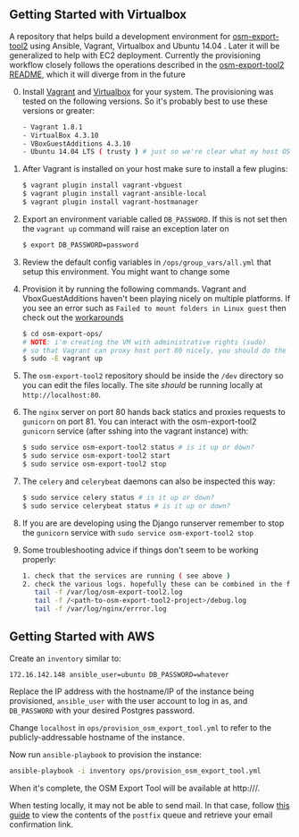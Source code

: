 ## Getting Started with Virtualbox

A repository that helps build a development environment
for [osm-export-tool2](https://github.com/hotosm/osm-export-tool2) using Ansible, Vagrant, Virtualbox and Ubuntu 14.04 . Later it will be generalized
to help with EC2 deployment. Currently the provisioning workflow closely follows the operations described in the
[osm-export-tool2 README](https://github.com/hotosm/osm-export-tool2/blob/master/README.md), which it will diverge from in the future

0. Install [Vagrant](https://www.vagrantup.com/) and [Virtualbox](https://www.virtualbox.org/wiki/Downloads) for your system. The provisioning was tested
on the following versions. So it's probably best to use these versions or greater:

    ```bash
    - Vagrant 1.8.1
    - VirtualBox 4.3.10
    - VBoxGuestAdditions 4.3.10
    - Ubuntu 14.04 LTS ( trusty ) # just so we're clear what my host OS was
    ```
0. After Vagrant is installed on your host make sure to install a few plugins:

    ```bash
    $ vagrant plugin install vagrant-vbguest
    $ vagrant plugin install vagrant-ansible-local
    $ vagrant plugin install vagrant-hostmanager
    ```
0. Export an environment variable called `DB_PASSWORD`. If this is not set then the `vagrant up` command will raise an exception later on

    ```bash
    $ export DB_PASSWORD=password
    ```

0. Review the default config variables in `/ops/group_vars/all.yml` that setup this environment. You might want to change some

0. Provision it by running the following commands. Vagrant and VboxGuestAdditions haven't been playing nicely on multiple platforms.
If you see an error such as `Failed to mount folders in Linux guest` then check out the [workarounds](https://github.com/mitchellh/vagrant/issues/3341)

    ```bash
    $ cd osm-export-ops/
    # NOTE: i'm creating the VM with administrative rights (sudo)
    # so that Vagrant can proxy host port 80 nicely, you should do the same
    $ sudo -E vagrant up
    ```

0. The `osm-export-tool2` repository should be inside the `/dev` directory so you can edit the files locally.
The site *should* be running locally at `http://localhost:80`.

0. The `nginx` server on port 80 hands back statics and proxies requests to `gunicorn` on port 81.
You can interact with the osm-export-tool2 `gunicorn` service (after sshing into the vagrant instance) with:

    ```bash
    $ sudo service osm-export-tool2 status # is it up or down?
    $ sudo service osm-export-tool2 start
    $ sudo service osm-export-tool2 stop
    ```

0. The `celery` and `celerybeat` daemons can also be inspected this way:

    ```bash
    $ sudo service celery status # is it up or down?
    $ sudo service celerybeat status # is it up or down?
    ```

0. If you are are developing using the Django runserver remember to stop the `gunicorn` service with `sudo service osm-export-tool2 stop`

0. Some troubleshooting advice if things don't seem to be working properly:

   ```bash
   1. check that the services are running ( see above )
   2. check the various logs. hopefully these can be combined in the future into one stream:
      tail -f /var/log/osm-export-tool2.log
      tail -f /<path-to-osm-export-tool2-project>/debug.log
      tail -f /var/log/nginx/errror.log
   ```

## Getting Started with AWS

Create an `inventory` similar to:

```
172.16.142.148 ansible_user=ubuntu DB_PASSWORD=whatever
```

Replace the IP address with the hostname/IP of the instance being provisioned, `ansible_user` with
the user account to log in as, and `DB_PASSWORD` with your desired Postgres password.

Change `localhost` in `ops/provision_osm_export_tool.yml` to refer to the publicly-addressable
hostname of the instance.

Now run `ansible-playbook` to provision the instance:

```bash
ansible-playbook -i inventory ops/provision_osm_export_tool.yml
```

When it's complete, the OSM Export Tool will be available at http://<hostname>/.

When testing locally, it may not be able to send mail. In that case, follow [this
guide](http://www.tech-g.com/2012/07/15/inspecting-postfixs-email-queue/) to view the contents of
the `postfix` queue and retrieve your email confirmation link.
